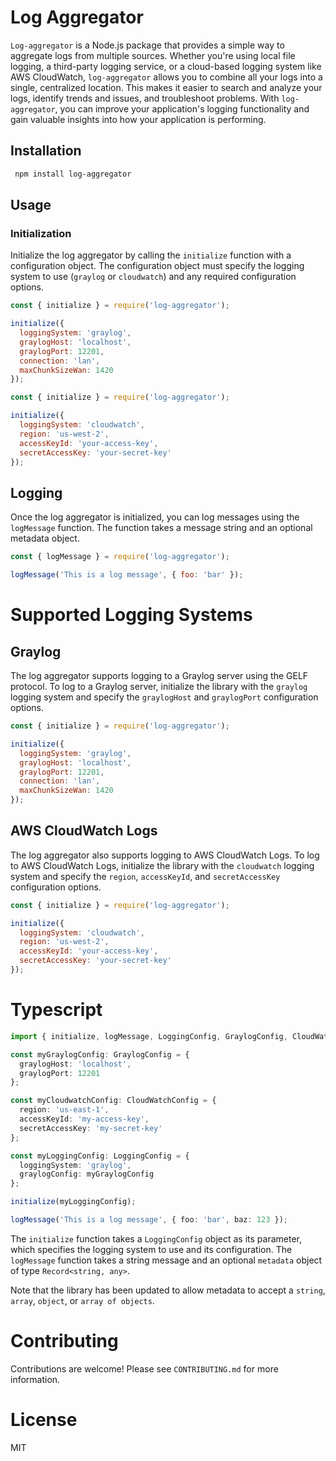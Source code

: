 # Log Aggregator

`Log-aggregator` is a Node.js package that provides a simple way to aggregate logs from multiple sources. Whether you're using local file logging, a third-party logging service, or a cloud-based logging system like AWS CloudWatch, `log-aggregator` allows you to combine all your logs into a single, centralized location. This makes it easier to search and analyze your logs, identify trends and issues, and troubleshoot problems. With `log-aggregator`, you can improve your application's logging functionality and gain valuable insights into how your application is performing.

## Installation

```bash
 npm install log-aggregator
 ```


## Usage

### Initialization

Initialize the log aggregator by calling the `initialize` function with a configuration object. The configuration object must specify the logging system to use (`graylog` or `cloudwatch`) and any required configuration options.

```js
const { initialize } = require('log-aggregator');

initialize({
  loggingSystem: 'graylog',
  graylogHost: 'localhost',
  graylogPort: 12201,
  connection: 'lan',
  maxChunkSizeWan: 1420
});

const { initialize } = require('log-aggregator');

initialize({
  loggingSystem: 'cloudwatch',
  region: 'us-west-2',
  accessKeyId: 'your-access-key',
  secretAccessKey: 'your-secret-key'
});
```

## Logging
Once the log aggregator is initialized, you can log messages using the `logMessage` function. The function takes a message string and an optional metadata object.

```js
const { logMessage } = require('log-aggregator');

logMessage('This is a log message', { foo: 'bar' });
```


# Supported Logging Systems
## Graylog
The log aggregator supports logging to a Graylog server using the GELF protocol. To log to a Graylog server, initialize the library with the `graylog` logging system and specify the `graylogHost` and `graylogPort` configuration options.

```js
const { initialize } = require('log-aggregator');

initialize({
  loggingSystem: 'graylog',
  graylogHost: 'localhost',
  graylogPort: 12201,
  connection: 'lan',
  maxChunkSizeWan: 1420
});
```

## AWS CloudWatch Logs
The log aggregator also supports logging to AWS CloudWatch Logs. To log to AWS CloudWatch Logs, initialize the library with the `cloudwatch` logging system and specify the `region`, `accessKeyId`, and `secretAccessKey` configuration options.

```js
const { initialize } = require('log-aggregator');

initialize({
  loggingSystem: 'cloudwatch',
  region: 'us-west-2',
  accessKeyId: 'your-access-key',
  secretAccessKey: 'your-secret-key'
});
```


#  Typescript

```ts
import { initialize, logMessage, LoggingConfig, GraylogConfig, CloudWatchConfig } from 'log-aggregator';

const myGraylogConfig: GraylogConfig = {
  graylogHost: 'localhost',
  graylogPort: 12201
};

const myCloudwatchConfig: CloudWatchConfig = {
  region: 'us-east-1',
  accessKeyId: 'my-access-key',
  secretAccessKey: 'my-secret-key'
};

const myLoggingConfig: LoggingConfig = {
  loggingSystem: 'graylog',
  graylogConfig: myGraylogConfig
};

initialize(myLoggingConfig);

logMessage('This is a log message', { foo: 'bar', baz: 123 });
```

The `initialize` function takes a `LoggingConfig` object as its parameter, which specifies the logging system to use and its configuration. The `logMessage` function takes a string message and an optional `metadata` object of type `Record<string, any>`.

Note that the library has been updated to allow metadata to accept a `string`, `array`, `object`, or `array of objects`.


# Contributing
Contributions are welcome! Please see `CONTRIBUTING.md` for more information.

# License
MIT